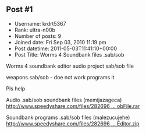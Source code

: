 ## Post #1
- Username: krdrt5367
- Rank: ultra-n00b
- Number of posts: 9
- Joined date: Fri Sep 03, 2010 11:19 pm
- Post datetime: 2011-05-03T11:41:10+00:00
- Post Title: Worms 4 Soundbank files .sab/sob

Worms 4 soundbank editor audio project sab/sob file

weapons.sab/sob - doe not work programs it

Pls help

Audio .sab/sob soundbank files (memijazageca)
[http://www.speedyshare.com/files/282696 ... obFile.rar](http://www.speedyshare.com/files/28269624/W4SabSobFile.rar)

Soundbank programs .sab/sob files (malezucujehe)
[http://www.speedyshare.com/files/282696 ... Editor.zip](http://www.speedyshare.com/files/28269661/W4SoundBankEditor.zip)
